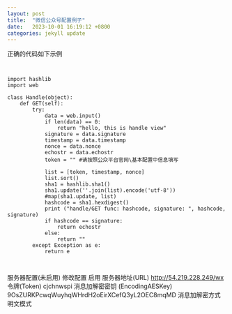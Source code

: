 ```yaml
---
layout: post
title:  "微信公众号配置例子"
date:   2023-10-01 16:19:12 +0800
categories: jekyll update
---
```

正确的代码如下示例



<pre><code class="python">

import hashlib
import web

class Handle(object):
    def GET(self):
        try:
            data = web.input()
            if len(data) == 0:
                return "hello, this is handle view"
            signature = data.signature
            timestamp = data.timestamp
            nonce = data.nonce
            echostr = data.echostr
            token = "" #请按照公众平台官网\基本配置中信息填写

            list = [token, timestamp, nonce]
            list.sort()
            sha1 = hashlib.sha1()
            sha1.update(''.join(list).encode('utf-8'))
            #map(sha1.update, list)
            hashcode = sha1.hexdigest()
            print ("handle/GET func: hashcode, signature: ", hashcode, signature)
            if hashcode == signature:
                return echostr
            else:
                return ""
        except Exception as e:
            return e


</code></pre>



服务器配置(未启用)
修改配置 启用
服务器地址(URL)
http://54.219.228.249/wx
令牌(Token)
cjchnwspi
消息加解密密钥
(EncodingAESKey)
9OsZURKPcwqWuyhqWHrdH2oEirXCefQ3yL2OEC8mqMD
消息加解密方式
明文模式
